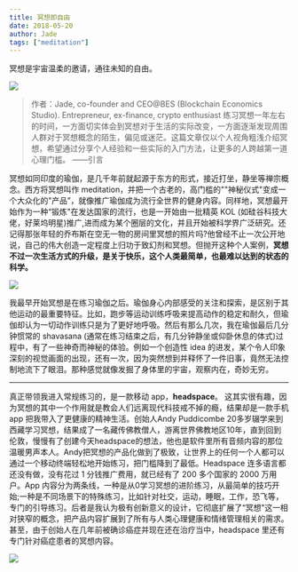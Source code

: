 ```yaml
---
title: 冥想即自由
date: 2018-05-20
author: Jade
tags: ["meditation"]
---
```

冥想是宇宙温柔的邀请，通往未知的自由。
<!--more-->
![](https://cosmosrepair-1257028016.cos.ap-beijing.myqcloud.com/2019-06-20-%E6%9C%AA%E5%91%BD%E5%90%8D.png)
> 作者：Jade, co-founder and CEO@BES (Blockchain Economics Studio). Entrepreneur, ex-finance, crypto enthusiast
练习冥想一年左右的时间，一方面切实体会到冥想对于生活的实际改变，一方面逐渐发现周围人群对于冥想概念的陌生，偏见或迷茫。这篇文章仅以个人视角粗浅介绍冥想，希望通过分享个人经验和一些实际的入门方法，让更多的人跨越第一道心理门槛。
——引言

冥想如同印度的瑜伽，是几千年前就起源于东方的形式，接近打坐，静坐等禅宗概念。西方将冥想叫作 meditation，并把一个古老的，高门槛的""神秘仪式"变成一个大众化的"产品”，就像推广瑜伽成为流行全世界的健身内容。同样地，冥想最开始作为一种“锻炼"在发达国家的流行，也是一开始由一批精英 KOL (如硅谷科技大佬，好莱坞明星)推广,进而成为某个圈层的文化，并且开始被科学界广泛研究。还记得那张年轻的乔布斯在空无一物的房间里冥想的照片吗?他曾经不止一次公开地说，自己的伟大创造一定程度上归功于致幻剂和冥想。但抛开这种个人案例，**冥想不过一次生活方式的升级，是关于快乐，这个人类最简单，也最难以达到的状态的科学。**

![](https://cosmosrepair-1257028016.cos.ap-beijing.myqcloud.com/2019-06-20-%E6%9C%AA%E5%91%BD%E5%90%8D-1.png)

我最早开始冥想是在练习瑜伽之后。瑜伽身心内部感受的关注和探索，是区别于其他运动的最重要特征。比如，跑步等运动训练呼吸来提高动作的稳定和耐久，但瑜伽却认为一切动作训练只是为了更好地呼吸。然后有那么几次，我在瑜伽最后几分钟惯常的 shavasana (通常在练习结束之后，有几分钟静坐或仰卧休息的体式)过程中，有了一些神奇而神秘的体验。例如一个创造性 idea 的进发，某个令人印象深刻的视觉画面的出现，还有一次，因为突然想到并释怀了一件旧事，竟然无法控制地流下了眼泪。那种感觉就像发掘了身体里的宇宙，观察内在，奇妙无穷。

- - - - - 

真正带领我进入常规练习的，是一款移动 app，**headspace**。 这其实很有趣，因为冥想的其中一个作用就是教会人们远离现代科技戒不掉的瘾，结果却是一款手机 app 把我带入了更健康的精神生活。创始人Andy Puddicombe 20多岁辍学来到西藏学习冥想，结果成了一名藏传佛教僧人，游离世界佛教地区10年，直到回到伦敦，慢慢有了创建今天headspace的想法，他也是软件里所有音频内容的那位温暖男声本人。Andy把冥想的产品化做到了极致，让世界上的任何一个人都可以通过一个移动终端轻松地开始练习，把门槛降到了最低。Headspace 连多语言都还没有做，没有花过 1 分钱推广费用，就已经有了 200 多个国家的 2000 万用户。App 内容分为两条线，一种是从0学习冥想的进阶练习，从最简单的技巧开始;一种是不同场景下的特殊练习，比如针对社交，运动，睡眠，工作，恐飞等，专门的引导练习。后者是我认为极有创新意义的设计，它彻底扩展了“冥想"这一相对狭窄的概念，把产品内容扩展到了所有与人类心理健康和情绪管理相关的需求。甚至，由于创始人在几年前被确诊癌症并现在还在治疗当中，headspace 里还有专门针对癌症患者的冥想内容。

![](https://cosmosrepair-1257028016.cos.ap-beijing.myqcloud.com/2019-06-20-%E6%9C%AA%E5%91%BD%E5%90%8D-2.png)
